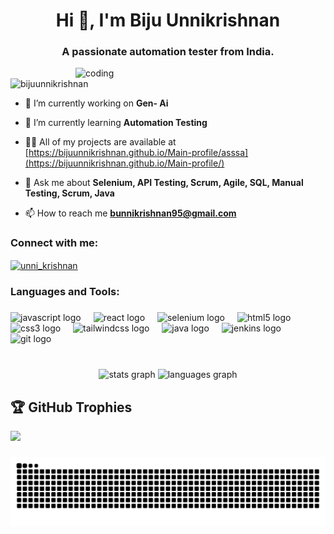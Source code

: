
<h1 align="center">Hi 👋, I'm Biju Unnikrishnan</h1>
<h3 align="center">A passionate automation tester from India.</h3>
<img align="right" alt="coding" width="400" src="https://cdn.dribbble.com/users/1162077/screenshots/3848914/programmer.gif">

<p align="left"> <img src="https://komarev.com/ghpvc/?username=bijuunnikrishnan&label=Profile%20views&color=0e75b6&style=flat" alt="bijuunnikrishnan" /> </p>

- 🔭 I’m currently working on **Gen- Ai**

- 🌱 I’m currently learning **Automation Testing**

- 👨‍💻 All of my projects are available at [https://bijuunnikrishnan.github.io/Main-profile/asssa](https://bijuunnikrishnan.github.io/Main-profile/)

- 💬 Ask me about **Selenium, API Testing, Scrum, Agile, SQL, Manual Testing, Scrum, Java**

- 📫 How to reach me **bunnikrishnan95@gmail.com**

<h3 align="left">Connect with me:</h3>
<p align="left">
<a href="https://instagram.com/unni_krishnan" target="blank"><img align="center" src="https://raw.githubusercontent.com/rahuldkjain/github-profile-readme-generator/master/src/images/icons/Social/instagram.svg" alt="unni_krishnan" height="30" width="40" /></a>
</p>

<h3 align="left">Languages and Tools:</h3>


###

<div align="left">
  <img src="https://cdn.jsdelivr.net/gh/devicons/devicon/icons/javascript/javascript-original.svg" height="40" alt="javascript logo"  />
  <img width="12" />
  <img src="https://cdn.jsdelivr.net/gh/devicons/devicon/icons/react/react-original.svg" height="40" alt="react logo"  />
  <img width="12" />
  <img src="https://cdn.jsdelivr.net/gh/devicons/devicon/icons/selenium/selenium-original.svg" height="40" alt="selenium logo"  />
  <img width="12" />
  <img src="https://cdn.jsdelivr.net/gh/devicons/devicon/icons/html5/html5-original.svg" height="40" alt="html5 logo"  />
  <img width="12" />
  <img src="https://cdn.jsdelivr.net/gh/devicons/devicon/icons/css3/css3-original.svg" height="40" alt="css3 logo"  />
  <img width="12" />
  <img src="https://cdn.jsdelivr.net/gh/devicons/devicon/icons/tailwindcss/tailwindcss-original-wordmark.svg" height="40" alt="tailwindcss logo"  />
  <img width="12" />
  <img src="https://cdn.jsdelivr.net/gh/devicons/devicon/icons/java/java-original.svg" height="40" alt="java logo"  />
  <img width="12" />
  <img src="https://cdn.jsdelivr.net/gh/devicons/devicon/icons/jenkins/jenkins-line.svg" height="40" alt="jenkins logo"  />
  <img width="12" />
  <img src="https://cdn.jsdelivr.net/gh/devicons/devicon/icons/git/git-original.svg" height="40" alt="git logo"  />
</div>

###


###

<br clear="both">

<div align="center">
  <img src="https://github-readme-stats.vercel.app/api?username=Unnikrishnanbiju&hide_title=false&hide_rank=false&show_icons=true&include_all_commits=true&count_private=true&disable_animations=false&theme=dracula&locale=en&hide_border=false&order=1" height="150" alt="stats graph"  />
  <img src="https://github-readme-stats.vercel.app/api/top-langs?username=Unnikrishnanbiju&locale=en&hide_title=false&layout=compact&card_width=320&langs_count=5&theme=dracula&hide_border=false&order=2" height="150" alt="languages graph"  />
</div>

###
## 🏆 GitHub Trophies
![](https://github-profile-trophy.vercel.app/?username=Unnikrishnanbiju&theme=radical&no-frame=false&no-bg=true&margin-w=4)



###
<div align="center">

![snake gif](https://github.com/Unnikrishnanbiju/Unnikrishnanbiju/blob/output/github-snake.svg)
</div>
